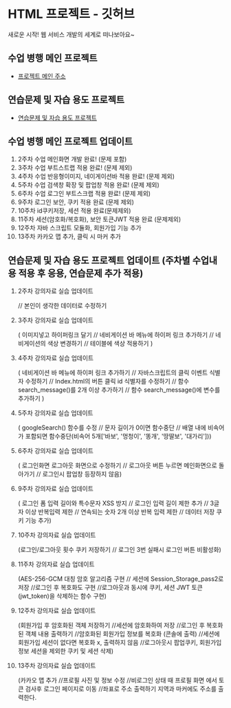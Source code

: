 # HTML 프로젝트 - 깃허브
새로운 시작! 웹 서비스 개발의 세계로 떠나보아요~
## 수업 병행 메인 프로젝트
- [프로젝트 메인 주소](https://github.com/jaewoo-926/web_main/blob/main/Index.html)
## 연습문제 및 자습 용도 프로젝트
- [연습문제 및 자습 용도 프로젝트](https://github.com/jaewoo-926/web_main/blob/main/HomeWork_Index.html)
## 수업 병행 메인 프로젝트 업데이트
 1. 2주차 수업 메인화면 개발 완료! (문제 포함)
 2. 3주차 수업 부트스트랩 적용 완료! (문제 제외)
 3. 4주차 수업 반응형이미지, 네이게이션바 적용 완료! (문제 제외)
 4. 5주차 수업 검색창 확장 및 팝업창 적용 완료! (문제 제외)
 5. 6주차 수업 로그인 부트스크랩 적용 완료! (문제 제외)
 6. 9주차 로그인 보안, 쿠키 적용 완료 (문제 제외)
 7. 10주차 id쿠키저장, 세션 적용 완료(문제제외)
 8. 11주차 세션(암호화/복호화), 보안 토큰JWT 적용 완료 (문제제외)
 9. 12주차 자바 스크립트 모듈화, 회원가입 기능 추가
 10. 13주차 카카오 맵 추가, 클릭 시 마커 추가
## 연습문제 및 자습 용도 프로젝트 업데이트 (주차별 수업내용 적용 후 응용, 연습문제 추가 적용)
 1. 2주차 강의자료 실습 업데이트
    
    // 본인이 생각한 데이터로 수정하기
 2. 3주차 강의자료 실습 업데이트
    
    ( 이미지넣고 하이퍼링크 달기
    // 네비게이션 바 메뉴에 하이퍼 링크 추가하기
    // 네비게이션의 색상 변경하기
    // 테이블에 색상 적용하기 )
 3. 4주차 강의자료 실습 업데이트
    
    ( 네비게이션 바 메뉴에 하이퍼 링크 추가하기
    // 자바스크립트의 클릭 이벤트 식별자 수정하기
    // Index.html의 버튼 클릭 id 식별자를 수정하기
    // 함수 search_message()를 2개 이상 추가하기
    // 함수 search_message()에 변수를 추가하기 )
4. 5주차 강의자료 실습 업데이트

   ( googleSearch() 함수를 수정
   // 문자 길이가 0이면 함수중단
   // 배열 내에 비속어가 포함되면 함수중단(비속어 5개['바보', '멍청이', '똥개', '땅딸보', '대가리']))
5. 6주차 강의자료 실습 업데이트

   ( 로그인화면 로그아웃 화면으로 수정하기 
   // 로그아웃 버튼 누르면 메인화면으로 돌아가기
   // 로그인시 팝업창 등장하지 않음)
6. 9주차 강의자료 실습 업데이트
   
   ( 로그인 폼 입력 길이와 특수문자 XSS 방지
   // 로그인 입력 길이 제한 추가
   // 3글자 이상 반복입력 제한
   // 연속되는 숫자 2개 이상 반복 입력 제한
   // 데이터 저장 쿠키 기능 추가)
7. 10주차 강의자료 실습 업데이트

   (로그인/로그아웃 횟수 쿠키 저장하기
  // 로그인 3번 실패시 로그인 버튼 비활성화)

8. 11주차 강의자료 실습 업데이트

   (AES-256-GCM 대칭 암호 알고리즘 구현
   // 세션에 Session_Storage_pass2로 저장
   //로그인 후 복호화도 구현
   //로그아웃과 동시에 쿠키, 세션 JWT 토큰(jwt_token)을 삭제하는 함수 구현)
9. 12주차 강의자료 실습 업데이트

    (회원가입 후 암호화된 객체 저장하기
   //세션에 암호화하여 저장
   //로그인 후 복호화된 객체 내용 출력하기
   //암호화된 회원가입 정보를 복호화 (콘솔에 출력)
   //세션에 회원가입 세션이 없다면 복호화 x, 출력하지 않음
   //로그아웃시 팝업쿠키, 회원가입 정보 세션을 제외한 쿠키 및 세션 삭제)
    
10. 13주차 강의자료 실습 업데이트

    (카카오 맵 추가
    //프로필 사진 및 정보 수정
    //비로그인 상태 때 프로필 화면 에서 토큰 검사후 로그인 페이지로 이동
    //좌표로 주소 출력하기 지역과 마커에도 주소를 출력한다.

  
   



